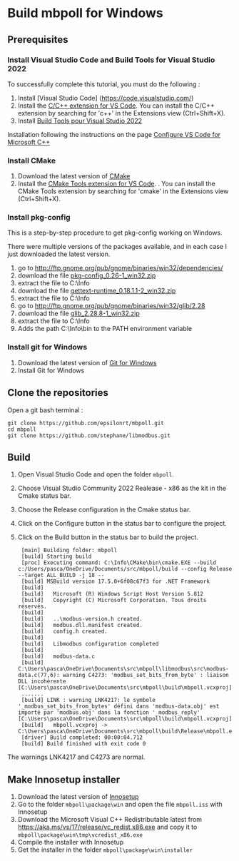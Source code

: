 # Build mbpoll for Windows

## Prerequisites

### Install Visual Studio Code and Build Tools for Visual Studio 2022

To successfully complete this tutorial, you must do the following :

1. Install [Visual Studio Code] (https://code.visualstudio.com/)  
2. Install the [C/C++ extension for VS Code](https://marketplace.visualstudio.com/items?itemName=ms-vscode.cpptools). You can install the C/C++ extension by searching for 'c++' in the Extensions view (Ctrl+Shift+X). 
3. Install [Build Tools pour Visual Studio 2022](https://visualstudio.microsoft.com/fr/downloads/)  

Installation following the instructions on the page [Configure VS Code for Microsoft C++](https://code.visualstudio.com/docs/cpp/config-msvc)

### Install CMake

1. Download the latest version of [CMake](https://cmake.org/download/)  
2. Install the [CMake Tools extension for VS Code](https://marketplace.visualstudio.com/items?itemName=ms-vscode.cmake-tools). . You can install the CMake Tools extension by searching for 'cmake' in the Extensions view (Ctrl+Shift+X). 

### Install pkg-config

This is a step-by-step procedure to get pkg-config working on Windows.

There were multiple versions of the packages available, and in each case I just downloaded the latest version.

1. go to http://ftp.gnome.org/pub/gnome/binaries/win32/dependencies/  
2. download the file [pkg-config_0.26-1_win32.zip](http://ftp.gnome.org/pub/gnome/binaries/win32/dependencies/pkg-config_0.26-1_win32.zip)  
3. extract the file to C:\Info  
4. download the file [gettext-runtime_0.18.1.1-2_win32.zip](http://ftp.gnome.org/pub/gnome/binaries/win32/dependencies/gettext-runtime_0.18.1.1-2_win32.zip)  
5. extract the file to C:\Info  
6. go to http://ftp.gnome.org/pub/gnome/binaries/win32/glib/2.28  
7. download the file [glib_2.28.8-1_win32.zip](http://ftp.acc.umu.se/pub/gnome/binaries/win32/glib/2.28/glib_2.28.8-1_win32.zip)  
8. extract the file  to C:\Info  
9. Adds the path C:\Info\bin to the PATH environment variable

### Install git for Windows

1. Download the latest version of [Git for Windows](https://gitforwindows.org/)  
2. Install Git for Windows

## Clone the repositories

Open a git bash terminal  :

    git clone https://github.com/epsilonrt/mbpoll.git
    cd mbpoll
    git clone https://github.com/stephane/libmodbus.git

## Build 

1. Open Visual Studio Code and open the folder `mbpoll`.  
2. Choose Visual Studio Community 2022 Realease - x86 as the kit in the Cmake status bar.
3. Choose the Release configuration in the Cmake status bar.
4. Click on the Configure button in the status bar to configure the project.
5. Click on the Build button in the status bar to build the project.

        [main] Building folder: mbpoll 
        [build] Starting build
        [proc] Executing command: C:\Info\CMake\bin\cmake.EXE --build c:/Users/pasca/OneDrive/Documents/src/mbpoll/build --config Release --target ALL_BUILD -j 18 --
        [build] MSBuild version 17.5.0+6f08c67f3 for .NET Framework
        [build] 
        [build]   Microsoft (R) Windows Script Host Version 5.812
        [build]   Copyright (C) Microsoft Corporation. Tous droits réservés.
        [build]   
        [build]   ..\modbus-version.h created.
        [build]   modbus.dll.manifest created.
        [build]   config.h created.
        [build]   
        [build]   Libmodbus configuration completed
        [build]   
        [build]   modbus-data.c
        [build] C:\Users\pasca\OneDrive\Documents\src\mbpoll\libmodbus\src\modbus-data.c(77,6): warning C4273: 'modbus_set_bits_from_byte' : liaison DLL incohérente [C:\Users\pasca\OneDrive\Documents\src\mbpoll\build\mbpoll.vcxproj]
        .......
        [build] LINK : warning LNK4217: le symbole '_modbus_set_bits_from_bytes' défini dans 'modbus-data.obj' est importé par 'modbus.obj' dans la fonction '_modbus_reply' [C:\Users\pasca\OneDrive\Documents\src\mbpoll\build\mbpoll.vcxproj]
        [build]   mbpoll.vcxproj -> C:\Users\pasca\OneDrive\Documents\src\mbpoll\build\Release\mbpoll.exe
        [driver] Build completed: 00:00:04.712
        [build] Build finished with exit code 0

The warnings LNK4217 and C4273 are normal.

## Make Innosetup installer

1. Download the latest version of [Innosetup](https://jrsoftware.org/isdl.php)  
2. Go to the folder `mbpoll\package\win` and open the file `mbpoll.iss` with Innosetup  
3. Download the Microsoft Visual C++ Redistributable latest from https://aka.ms/vs/17/release/vc_redist.x86.exe and copy it to `mbpoll\package\win\tmp\vcredist_x86.exe`  
4. Compile the installer with Innosetup  
5. Get the installer in the folder `mbpoll\package\win\installer`  

